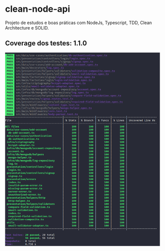 # clean-node-api
  Projeto de estudos e boas práticas com NodeJs, Typescript, TDD, Clean Architecture e SOLID.

## Coverage dos testes: 1.1.0

![banner](.github/coverage.png)